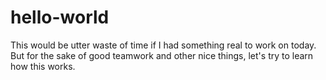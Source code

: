 # hello-world
This would be utter waste of time if I had something real to work on today. 
But for the sake of good teamwork and other nice things, let's try to learn how this works.
